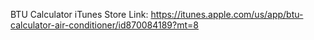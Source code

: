 BTU Calculator
iTunes Store Link: https://itunes.apple.com/us/app/btu-calculator-air-conditioner/id870084189?mt=8

